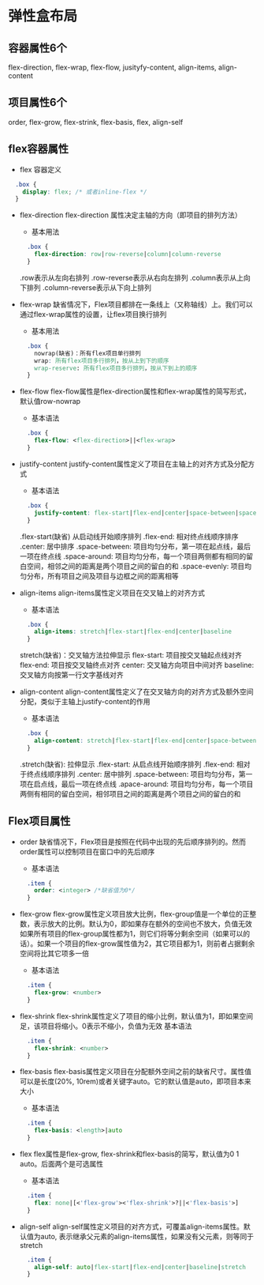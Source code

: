 # 弹性盒布局

## 容器属性6个   
  flex-direction, flex-wrap, flex-flow, jusityfy-content, align-items, align-content

## 项目属性6个
  order, flex-grow, flex-strink, flex-basis, flex, align-self

## flex容器属性

- flex 容器定义

```css
  .box {
    display: flex; /* 或者inline-flex */
  }
```

- flex-direction
  flex-direction 属性决定主轴的方向（即项目的排列方法）
  - 基本用法
  
  ```css
    .box {
      flex-direction: row|row-reverse|column|column-reverse
    }
  ```

  .row表示从左向右排列
  .row-reverse表示从右向左排列
  .column表示从上向下排列
  .column-reverse表示从下向上排列

- flex-wrap
  缺省情况下，Flex项目都排在一条线上（又称轴线）上。我们可以通过flex-wrap属性的设置，让flex项目换行排列
  - 基本用法
  
  ```css
    .box {
      nowrap(缺省)：所有flex项目单行排列
      wrap: 所有flex项目多行排列，按从上到下的顺序
      wrap-reserve: 所有flex项目多行排列，按从下到上的顺序
    }
  ```

- flex-flow
  flex-flow属性是flex-direction属性和flex-wrap属性的简写形式，默认值row-nowrap
  - 基本语法
  
  ```css
    .box {
      flex-flow: <flex-direction>||<flex-wrap>
    }
  ```

- justify-content
  justify-content属性定义了项目在主轴上的对齐方式及分配方式
  - 基本语法 
  
  ```css
    .box {
      justify-content: flex-start|flex-end|center|space-between|space-around|space-evenly
    }
  ```

  .flex-start(缺省) 从启动线开始顺序排列
  .flex-end: 相对终点线顺序排序
  .center: 居中排序
  .space-between: 项目均匀分布，第一项在起点线，最后一项在终点线
  .space-around: 项目均匀分布，每一个项目两侧都有相同的留白空间，相邻之间的距离是两个项目之间的留白的和
  .space-evenly: 项目均匀分布，所有项目之间及项目与边框之间的距离相等

- align-items 
  align-items属性定义项目在交叉轴上的对齐方式
  - 基本语法
  
  ```css
    .box {
      align-items: stretch|flex-start|flex-end|center|baseline
    }
  ```

  stretch(缺省)：交叉轴方法拉伸显示
  flex-start: 项目按交叉轴起点线对齐
  flex-end: 项目按交叉轴终点对齐
  center: 交叉轴方向项目中间对齐
  baseline: 交叉轴方向按第一行文字基线对齐

- align-content
  align-content属性定义了在交叉轴方向的对齐方式及额外空间分配，类似于主轴上justify-content的作用
  - 基本语法
  
  ```css
    .box {
      align-content: stretch|flex-start|flex-end|center|space-between|space-around
    }
  ```

  .stretch(缺省): 拉伸显示
  .flex-start: 从启点线开始顺序排列
  .flex-end: 相对于终点线顺序排列
  .center: 居中排列
  .space-between: 项目均匀分布，第一项在启点线，最后一项在终点线
  .apace-around: 项目均匀分布，每一个项目两侧有相同的留白空间，相邻项目之间的距离是两个项目之间的留白的和

## Flex项目属性

- order
  缺省情况下，Flex项目是按照在代码中出现的先后顺序排列的。然而order属性可以控制项目在窗口中的先后顺序
  - 基本语法
  
  ```css
    .item {
      order: <integer> /*缺省值为0*/
    }
  ```

- flex-grow
  flex-grow属性定义项目放大比例，flex-group值是一个单位的正整数，表示放大的比例。默认为0，即如果存在额外的空间也不放大，负值无效
  如果所有项目的flex-group属性都为1，则它们将等分剩余空间（如果可以的话）。如果一个项目的flex-grow属性值为2，其它项目都为1，则前者占据剩余空间将比其它项多一倍
  - 基本语法
  
  ```css
    .item {
      flex-grow: <number>
    }
  ```

- flex-shrink
  flex-shrink属性定义了项目的缩小比例，默认值为1，即如果空间足，该项目将缩小。0表示不缩小，负值为无效
  基本语法

  ```css
    .item {
      flex-shrink: <number>
    }
  ```  

- flex-basis
  flex-basis属性定义项目在分配额外空间之前的缺省尺寸。属性值可以是长度(20%, 10rem)或者关键字auto。它的默认值是auto，即项目本来大小
  - 基本语法

  ``` css
    .item {
      flex-basis: <length>|auto
    }
  ```

- flex
  flex属性是flex-grow, flex-shrink和flex-basis的简写，默认值为0 1 auto。后面两个是可选属性
  - 基本语法

  ```css
    .item {
      flex: none|[<'flex-grow'><'flex-shrink'>?||<'flex-basis'>]
    }
  ```

- align-self
  align-self属性定义项目的对齐方式，可覆盖align-items属性。默认值为auto, 表示继承父元素的align-items属性，如果没有父元素，则等同于stretch

  ```css
    .item {
      align-self: auto|flex-start|flex-end|center|baseline|stretch
    }
  ```
  